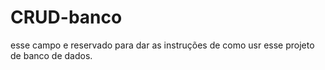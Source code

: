 # CRUD-banco
esse campo e reservado para dar as instruções de como usr esse projeto de banco de dados.
